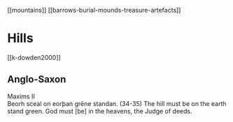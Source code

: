 [[mountains]]
[[barrows-burial-mounds-treasure-artefacts]]
# Hills
[[k-dowden2000]]

## Anglo-Saxon
Maxims II	
Beorh sceal on eorþan grēne standan. (34-35)	The hill must be on the earth stand green. God must [be] in the heavens, the Judge of deeds.
